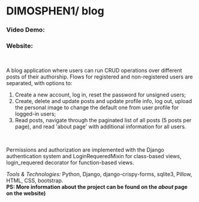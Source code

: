 <h1>DIMOSPHEN1/ blog</h1>

<h3>Video Demo:</h3>
<h3>Website:</h3>
<br>
<p>A blog application where users can run CRUD operations over different posts
of their authorship. Flows for registered and non-registered users are
separated, with options to:</p>
<ol>
  <li>Create a new account, log in, reset the password for unsigned users;</li>
  <li>Create, delete and update posts and update profile info, log out,
upload the personal image to change the default one from user
profile for logged-in users;</li>
  <li>Read posts, navigate through the paginated list of all posts (5 posts
per page), and read 'about page' with additional information for all
users.</li>
</ol>
<br>
<p>Permissions and authorization are implemented with the Django
authentication system and LoginRequeredMixin for class-based views,
login_requered decorator for function-based views.</p>
<span><i>Tools & Technologies:</i> Python, Django, django-crispy-forms, sqlite3, Pillow,
HTML, CSS, bootstrap.</span>
<br>
<span><b>PS:<b> More information about the project can be found on the <i>about</i> page on the website)</span>

